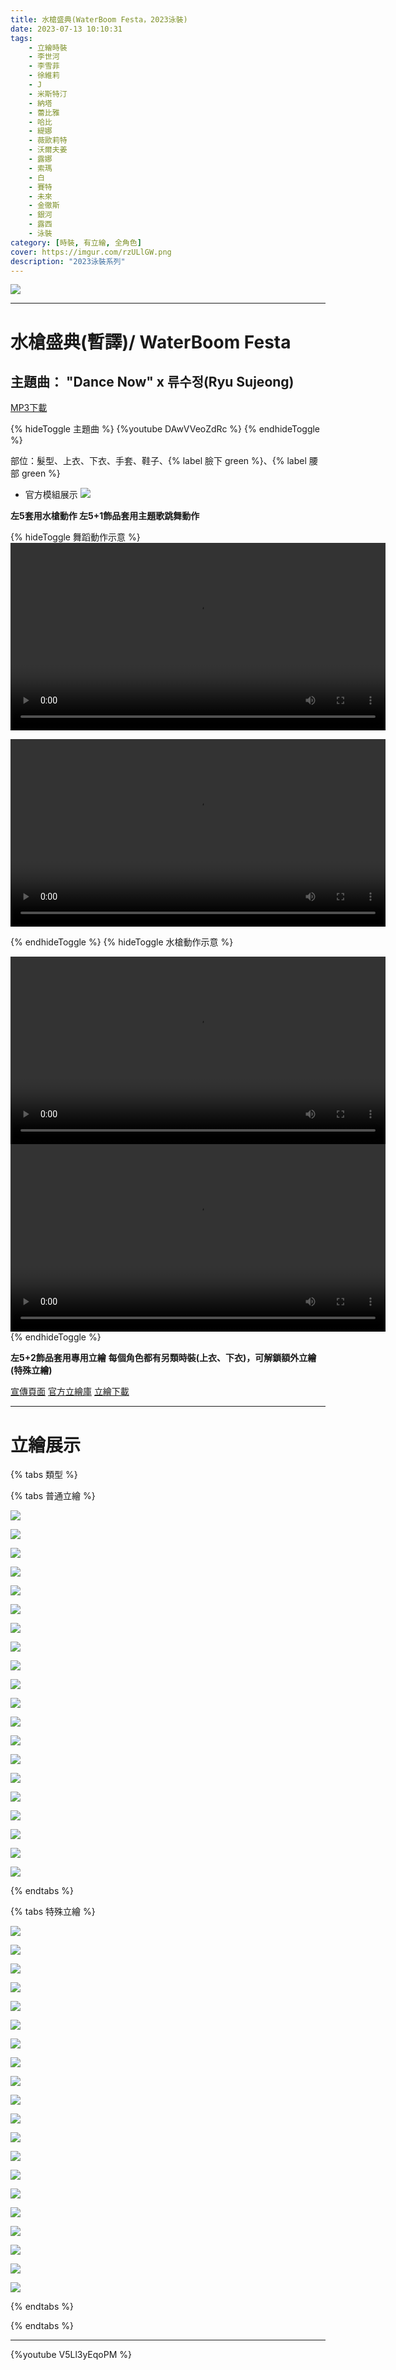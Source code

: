 ```yaml
---
title: 水槍盛典(WaterBoom Festa，2023泳裝)
date: 2023-07-13 10:10:31
tags:
    - 立繪時裝
    - 李世河
    - 李雪菲
    - 徐維莉
    - J
    - 米斯特汀
    - 納塔
    - 蕾比雅
    - 哈比
    - 緹娜
    - 薇歐莉特
    - 沃爾夫姜
    - 露娜
    - 索瑪
    - 白
    - 賽特
    - 未來
    - 金徹斯
    - 銀河
    - 露西
    - 泳裝
category: [時裝, 有立繪, 全角色]
cover: https://imgur.com/rzULlGW.png
description: "2023泳裝系列"
---
```


[![](https://imgur.com/jdDvzME.png)](https://imgur.com/jdDvzME.png)

---
# 水槍盛典(暫譯)/ WaterBoom Festa

## 主題曲： "Dance Now" x 류수정(Ryu Sujeong)
[MP3下載](https://closers.vod.nexoncdn.co.kr/event/2023/0713_event_BC377CF8306B8708/closers_2023summer_dancenow.zip)

{% hideToggle 主題曲 %}
{%youtube DAwVVeoZdRc %}
{% endhideToggle %}


部位：髮型、上衣、下衣、手套、鞋子、{% label 臉下 green %}、{% label 腰部 green %}

+ 官方模組展示
![](https://i.imgur.com/ufctiUc.png)

**左5套用水槍動作 左5+1飾品套用主題歌跳舞動作**

{% hideToggle 舞蹈動作示意 %}
<video height="300" controls="" preload="metadata" poster="" controlslist="nodownload" loop="">
    <source src="https://closers.vod.nexoncdn.co.kr/event/2023/0713_event_BC377CF8306B8708/CCFE192FD052804F.mp4" type="video/mp4">
</video>

<video height="300" controls="" preload="metadata" poster="" controlslist="nodownload" loop="">
    <source src="https://closers.vod.nexoncdn.co.kr/event/2023/0713_event_BC377CF8306B8708/CCFE292FD052804F.mp4" type="video/mp4">
</video>

{% endhideToggle %}
{% hideToggle 水槍動作示意 %}

<video height="300" controls="" preload="metadata" poster="" controlslist="nodownload" loop="">
    <source src="https://closers.vod.nexoncdn.co.kr/event/2023/0713_event_BC377CF8306B8708/CCFE392FD052804F.mp4" type="video/mp4">
</video>

<video height="300" controls="" preload="metadata" poster="" controlslist="nodownload" loop="">
    <source src="https://closers.vod.nexoncdn.co.kr/event/2023/0713_event_BC377CF8306B8708/CCFE492FD052804F.mp4" type="video/mp4">
</video>
{% endhideToggle %}

**左5+2飾品套用專用立繪**
**每個角色都有另類時裝(上衣、下衣)，可解鎖額外立繪(特殊立繪)**



[宣傳頁面](https://closers.nexon.com/Events2023/0713/Festa)
[官方立繪庫](https://closers.nexon.com/Pds/FanSiteKit)
[立繪下載](https://closers.vod.nexoncdn.co.kr/site/fansitekit/Closers_FansiteKit_WaterboomFesta_230713_9940CAA88B58FD9E.zip)


---
# 立繪展示

{% tabs 類型 %}
<!-- tab 普通角色立繪-->
{% tabs 普通立繪 %}
<!-- tab 李世河(Seha)-->
[![](https://i.imgur.com/ri1Rz32h.png)](https://i.imgur.com/ri1Rz32.png)
<!-- endtab -->
<!-- tab 李雪菲(Seulbi)-->
[![](https://i.imgur.com/mOqrpDqh.png)](https://i.imgur.com/mOqrpDq.png)
<!-- endtab -->
<!-- tab 徐維莉(Yuri)-->
[![](https://i.imgur.com/ek8cfDSh.png)](https://i.imgur.com/ek8cfDS.png)
<!-- endtab -->
<!-- tab J-->
[![](https://i.imgur.com/Gya49juh.png)](https://i.imgur.com/Gya49ju.png)
<!-- endtab -->
<!-- tab 米斯特汀(Tein)-->
[![](https://i.imgur.com/NwrIbb3h.png)](https://i.imgur.com/NwrIbb3.png)
<!-- endtab -->
<!-- tab 納塔(Nata)-->
[![](https://i.imgur.com/8b1EyAzh.png)](https://i.imgur.com/8b1EyAz.png)
<!-- endtab -->
<!-- tab 蕾比雅(Levia)-->
[![](https://i.imgur.com/d76UzvFh.png)](https://i.imgur.com/d76UzvF.png)
<!-- endtab -->
<!-- tab 哈比(Harpy)-->
[![](https://i.imgur.com/LXnQuZlh.png)](https://i.imgur.com/LXnQuZl.png)
<!-- endtab -->
<!-- tab 緹娜(Tina)-->
[![](https://i.imgur.com/1V7D17Th.png)](https://i.imgur.com/1V7D17T.png)
<!-- endtab -->
<!-- tab 薇歐莉特(Violet)-->
[![](https://i.imgur.com/wm8zn1rh.png)](https://i.imgur.com/wm8zn1r.png)
<!-- endtab -->
<!-- tab 沃爾夫姜(Wolfgang)-->
[![](https://i.imgur.com/Oc4ftzFh.png)](https://i.imgur.com/Oc4ftzF.png)
<!-- endtab -->
<!-- tab 露娜(Luna)-->
[![](https://i.imgur.com/xfKCNa6h.png)](https://i.imgur.com/xfKCNa6.png)
<!-- endtab -->
<!-- tab 索瑪(Soma)-->
[![](https://i.imgur.com/Qh9oThyh.png)](https://i.imgur.com/Qh9oThy.png)
<!-- endtab -->
<!-- tab 白(Bai)-->
[![](https://i.imgur.com/Ap0Csbch.png)](https://i.imgur.com/Ap0Csbc.png)
<!-- endtab -->
<!-- tab 賽特(Seth)-->
[![](https://i.imgur.com/zLzIOwth.png)](https://i.imgur.com/zLzIOwt.png)
<!-- endtab -->
<!-- tab 未來(Mirae)-->
[![](https://i.imgur.com/b0tPyqsh.png)](https://i.imgur.com/b0tPyqs.png)
<!-- endtab -->
<!-- tab 徹斯(Chulsoo)-->
[![](https://i.imgur.com/rdnDH7sh.png)](https://i.imgur.com/rdnDH7s.png)
<!-- endtab -->
<!-- tab 銀河(Eunha)-->
[![](https://i.imgur.com/WuPz0gOh.png)](https://i.imgur.com/WuPz0gO.png)
<!-- endtab -->
<!-- tab 露西(Lucy)-->
[![](https://i.imgur.com/PNWeMaOh.png)](https://i.imgur.com/PNWeMaO.png)
<!-- endtab -->
<!-- tab 愛里(Aeri)-->
[![](https://i.imgur.com/YFcvpm9h.png)](https://i.imgur.com/YFcvpm9.png)
<!-- endtab -->
{% endtabs %}
<!-- endtab -->

<!-- tab 特殊角色立繪-->
{% tabs 特殊立繪 %}
<!-- tab 李世河(Seha)-->
[![](https://i.imgur.com/fzKKWtKh.png)](https://i.imgur.com/fzKKWtK.png)
<!-- endtab -->
<!-- tab 李雪菲(Seulbi)-->
[![](https://i.imgur.com/1eUPtpTh.png)](https://i.imgur.com/1eUPtpT.png)
<!-- endtab -->
<!-- tab 徐維莉(Yuri)-->
[![](https://i.imgur.com/28dNhrAh.png)](https://i.imgur.com/28dNhrA.png)
<!-- endtab -->
<!-- tab J-->
[![](https://i.imgur.com/Yx1kQRnh.png)](https://i.imgur.com/Yx1kQRn.png)
<!-- endtab -->
<!-- tab 米斯特汀(Tein)-->
[![](https://i.imgur.com/YhxUqzUh.png)](https://i.imgur.com/YhxUqzU.png)
<!-- endtab -->
<!-- tab 納塔(Nata)-->
[![](https://i.imgur.com/sBaViEMh.png)](https://i.imgur.com/sBaViEM.png)
<!-- endtab -->
<!-- tab 蕾比雅(Levia)-->
[![](https://i.imgur.com/GjmmlhKh.png)](https://i.imgur.com/GjmmlhK.png)
<!-- endtab -->
<!-- tab 哈比(Harpy)-->
[![](https://i.imgur.com/ANLPwIWh.png)](https://i.imgur.com/ANLPwIW.png)
<!-- endtab -->
<!-- tab 緹娜(Tina)-->
[![](https://i.imgur.com/NdPiEwZh.png)](https://i.imgur.com/NdPiEwZ.png)
<!-- endtab -->
<!-- tab 薇歐莉特(Violet)-->
[![](https://i.imgur.com/3VNDw7ih.png)](https://i.imgur.com/3VNDw7i.png)
<!-- endtab -->
<!-- tab 沃爾夫姜(Wolfgang)-->
[![](https://i.imgur.com/DtbPeifh.png)](https://i.imgur.com/DtbPeif.png)
<!-- endtab -->
<!-- tab 露娜(Luna)-->
[![](https://i.imgur.com/idtm8xEh.png)](https://i.imgur.com/idtm8xE.png)
<!-- endtab -->
<!-- tab 索瑪(Soma)-->
[![](https://i.imgur.com/6zuR2Thh.png)](https://i.imgur.com/6zuR2Th.png)
<!-- endtab -->
<!-- tab 白(Bai)-->
[![](https://i.imgur.com/Sgt2Av5h.png)](https://i.imgur.com/Sgt2Av5.png)
<!-- endtab -->
<!-- tab 賽特(Seth)-->
[![](https://i.imgur.com/cqrYYZMh.png)](https://i.imgur.com/cqrYYZM.png)
<!-- endtab -->
<!-- tab 未來(Mirae)-->
[![](https://i.imgur.com/Ktfcej4h.png)](https://i.imgur.com/Ktfcej4.png)
<!-- endtab -->
<!-- tab 徹斯(Chulsoo)-->
[![](https://i.imgur.com/cB3VVbMh.png)](https://i.imgur.com/cB3VVbM.png)
<!-- endtab -->
<!-- tab 銀河(Eunha)-->
[![](https://i.imgur.com/fZOzMexh.png)](https://i.imgur.com/fZOzMex.png)
<!-- endtab -->
<!-- tab 露西(Lucy)-->
[![](https://i.imgur.com/T6pycrCh.png)](https://i.imgur.com/T6pycrC.png)
<!-- endtab -->
<!-- tab 愛里(Aeri)-->
[![](https://i.imgur.com/sb75ys8h.png)](https://i.imgur.com/sb75ys8.png)
<!-- endtab -->
{% endtabs %}
<!-- endtab -->

{% endtabs %}

---

{%youtube V5Ll3yEqoPM %}
